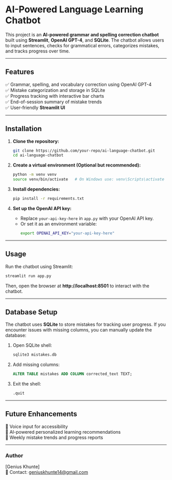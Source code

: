# AI-Powered Language Learning Chatbot

This project is an **AI-powered grammar and spelling correction chatbot** built using **Streamlit**, **OpenAI GPT-4**, and **SQLite**. The chatbot allows users to input sentences, checks for grammatical errors, categorizes mistakes, and tracks progress over time.

---

## Features
✅ Grammar, spelling, and vocabulary correction using OpenAI GPT-4  
✅ Mistake categorization and storage in SQLite  
✅ Progress tracking with interactive bar charts  
✅ End-of-session summary of mistake trends  
✅ User-friendly **Streamlit UI**  

---

## Installation

1. **Clone the repository:**  
   ```sh
   git clone https://github.com/your-repo/ai-language-chatbot.git
   cd ai-language-chatbot
   ```

2. **Create a virtual environment (Optional but recommended):**  
   ```sh
   python -m venv venv
   source venv/bin/activate   # On Windows use: venv\Scripts\activate
   ```

3. **Install dependencies:**  
   ```sh
   pip install -r requirements.txt
   ```

4. **Set up the OpenAI API key:**  
   - Replace `your-api-key-here` in `app.py` with your OpenAI API key.
   - Or set it as an environment variable:
     ```sh
     export OPENAI_API_KEY="your-api-key-here"
     ```

---

## Usage

Run the chatbot using Streamlit:
```sh
streamlit run app.py
```

Then, open the browser at **http://localhost:8501** to interact with the chatbot.

---

## Database Setup
The chatbot uses **SQLite** to store mistakes for tracking user progress. If you encounter issues with missing columns, you can manually update the database:

1. Open SQLite shell:
   ```sh
   sqlite3 mistakes.db
   ```
2. Add missing columns:
   ```sql
   ALTER TABLE mistakes ADD COLUMN corrected_text TEXT;
   ```
3. Exit the shell:
   ```sh
   .quit
   ```

---

## Future Enhancements
🔹 Voice input for accessibility  
🔹 AI-powered personalized learning recommendations  
🔹 Weekly mistake trends and progress reports  

---

### Author
[Genius Khunte]  
📧 Contact: geniuskhunte14@gmail.com
